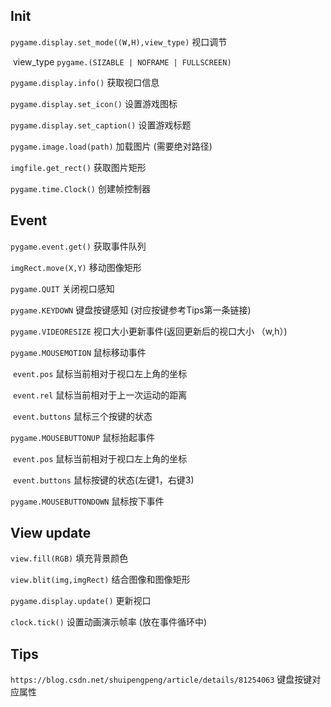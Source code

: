 ## Init

`pygame.display.set_mode((W,H),view_type)`      视口调节

​													view_type    `pygame.(SIZABLE | NOFRAME | FULLSCREEN)`

`pygame.display.info()` 							获取视口信息

`pygame.display.set_icon()`   				 设置游戏图标

`pygame.display.set_caption()`    		  设置游戏标题

`pygame.image.load(path)`    					加载图片 (需要绝对路径)

`imgfile.get_rect()`								   获取图片矩形

`pygame.time.Clock()` 								创建帧控制器





## Event

`pygame.event.get()` 								获取事件队列

`imgRect.move(X,Y)` 								  移动图像矩形

`pygame.QUIT`												关闭视口感知

`pygame.KEYDOWN`										  键盘按键感知  (对应按键参考Tips第一条链接)

`pygame.VIDEORESIZE`								  视口大小更新事件(返回更新后的视口大小 （w,h）)

`pygame.MOUSEMOTION`					  鼠标移动事件

​			`event.pos`				鼠标当前相对于视口左上角的坐标

​			`event.rel`				鼠标当前相对于上一次运动的距离

​			`event.buttons`		鼠标三个按键的状态

`pygame.MOUSEBUTTONUP`					鼠标抬起事件

​			`event.pos`				鼠标当前相对于视口左上角的坐标

​			`event.buttons`		鼠标按键的状态(左键1，右键3)

`pygame.MOUSEBUTTONDOWN`				鼠标按下事件



## View update

`view.fill(RGB)`		 								填充背景颜色

`view.blit(img,imgRect)`						结合图像和图像矩形

`pygame.display.update()`	 				更新视口

`clock.tick()` 											设置动画演示帧率  (放在事件循环中)





## Tips

`https://blog.csdn.net/shuipengpeng/article/details/81254063`         键盘按键对应属性